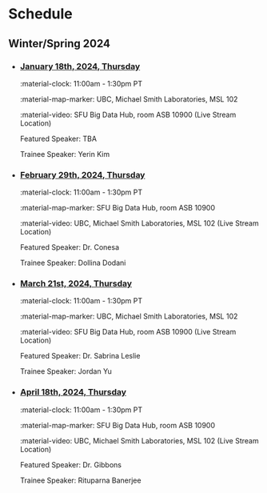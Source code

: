 # Schedule

## Winter/Spring 2024

<div class="timeline" markdown="1">

- ### [January 18th, 2024, Thursday](./archive/2024/2024-01-18.md)

    :material-clock: 11:00am - 1:30pm PT

    :material-map-marker:  UBC, Michael Smith Laboratories, MSL 102

    :material-video: SFU Big Data Hub, room ASB 10900 (Live Stream Location)

    Featured Speaker: TBA

    Trainee Speaker: Yerin Kim

- ### [February 29th, 2024, Thursday]()

    :material-clock: 11:00am - 1:30pm PT

    :material-map-marker: SFU Big Data Hub, room ASB 10900

    :material-video:  UBC, Michael Smith Laboratories, MSL 102 (Live Stream Location)

    Featured Speaker: Dr. Conesa

    Trainee Speaker: Dollina Dodani

- ### [March 21st, 2024, Thursday]()

    :material-clock: 11:00am - 1:30pm PT

    :material-map-marker:  UBC, Michael Smith Laboratories, MSL 102

    :material-video: SFU Big Data Hub, room ASB 10900 (Live Stream Location)

    Featured Speaker: Dr. Sabrina Leslie

    Trainee Speaker: Jordan Yu

- ### [April 18th, 2024, Thursday]()

    :material-clock: 11:00am - 1:30pm PT

    :material-map-marker: SFU Big Data Hub, room ASB 10900

    :material-video: UBC, Michael Smith Laboratories, MSL 102 (Live Stream Location)

    Featured Speaker: Dr. Gibbons

    Trainee Speaker: Rituparna Banerjee

</div>
